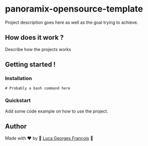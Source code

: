 # panoramix-opensource-template

Project description goes here as well as the goal trying to achieve.

## How does it work ?

Describe how the projects works

## Getting started !

### Installation

```shell
# Probably a bash command here
```

### Quickstart

Add some code example on how to use the project.

## Author

Made with ❤️ by 🤖 [Luca Georges François](https://github.com/0xpanoramix) 🤖
